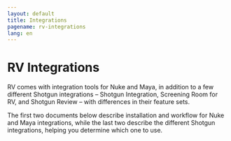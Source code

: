 ```yaml
---
layout: default
title: Integrations
pagename: rv-integrations
lang: en
---
```


# RV Integrations

RV comes with integration tools for Nuke and Maya, in addition to a few different Shotgun integrations – Shotgun Integration, Screening Room for RV, and Shotgun Review – with differences in their feature sets.

The first two documents below describe installation and workflow for Nuke and Maya integrations, while the last two describe the different Shotgun integrations, helping you determine which one to use.
